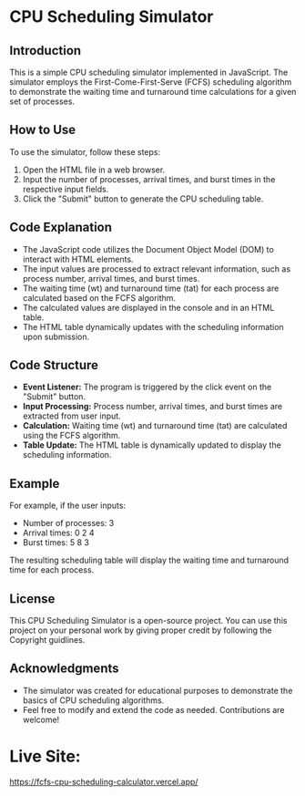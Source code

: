 # CPU Scheduling Simulator

## Introduction
This is a simple CPU scheduling simulator implemented in JavaScript. The simulator employs the First-Come-First-Serve (FCFS) scheduling algorithm to demonstrate the waiting time and turnaround time calculations for a given set of processes.

## How to Use
To use the simulator, follow these steps:

1. Open the HTML file in a web browser.
2. Input the number of processes, arrival times, and burst times in the respective input fields.
3. Click the "Submit" button to generate the CPU scheduling table.

## Code Explanation
- The JavaScript code utilizes the Document Object Model (DOM) to interact with HTML elements.
- The input values are processed to extract relevant information, such as process number, arrival times, and burst times.
- The waiting time (wt) and turnaround time (tat) for each process are calculated based on the FCFS algorithm.
- The calculated values are displayed in the console and in an HTML table.
- The HTML table dynamically updates with the scheduling information upon submission.

## Code Structure
- **Event Listener:** The program is triggered by the click event on the "Submit" button.
- **Input Processing:** Process number, arrival times, and burst times are extracted from user input.
- **Calculation:** Waiting time (wt) and turnaround time (tat) are calculated using the FCFS algorithm.
- **Table Update:** The HTML table is dynamically updated to display the scheduling information.

## Example
For example, if the user inputs:
- Number of processes: 3
- Arrival times: 0 2 4
- Burst times: 5 8 3

The resulting scheduling table will display the waiting time and turnaround time for each process.

## License
This CPU Scheduling Simulator is a open-source project. You can use this project on your personal work by giving proper credit by following the Copyright guidlines.

## Acknowledgments
- The simulator was created for educational purposes to demonstrate the basics of CPU scheduling algorithms.
- Feel free to modify and extend the code as needed. Contributions are welcome!

# Live Site:
https://fcfs-cpu-scheduling-calculator.vercel.app/
